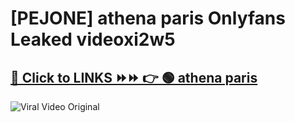 
 # [PEJONE] athena paris Onlyfans Leaked videoxi2w5

## <h2><a href="https://clipsfans.com/athena_paris&ref=git">🔗 Click to LINKS ⏩⏩ 👉 🟢 athena paris </a></h2>

<a href="https://clipsfans.com/athena_paris&ref=git" rel="nofollow" data-target="animated-image.originalLink"><img src="https://i.ibb.co.com/xMMVF88/686577567.gif" alt="Viral Video Original" style="max-width: 100%; display: inline-block;" data-target="animated-image.originalImage"></a>

